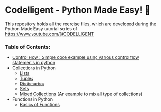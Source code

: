 # Codelligent - Python Made Easy! 🐍

This repository holds all the exercise files, which are developed during the Python Made Easy tutorial series of https://www.youtube.com/@CODELLIGENT

### Table of Contents:

* [Control Flow : Simple code example using various control flow statements in python](https://github.com/kajin88/codelligent_python/blob/fb23a3b7efff7f6f68356f6ef08c75fa9f9f5607/1.%20Control%20Flow/simple_calculator.py)
* Collections in Python
  * [Lists](https://github.com/kajin88/codelligent_python/blob/fb23a3b7efff7f6f68356f6ef08c75fa9f9f5607/2.%20Collections/1.%20lists.py)
  * [Tuples](https://github.com/kajin88/codelligent_python/blob/fb23a3b7efff7f6f68356f6ef08c75fa9f9f5607/2.%20Collections/2.%20tuple.py)
  * [Dictionaries](https://github.com/kajin88/codelligent_python/blob/8fd2338efd44cf4684ebcf059f30f8bc517156e6/2.%20Collections/3.%20dictionary.py)
  * [Sets](https://github.com/kajin88/codelligent_python/blob/1229fd4645fa4c29e1f15efb37c45afb7bfb21a9/2.%20Collections/4.%20set.py)
  * [Mixed Collections](https://github.com/kajin88/codelligent_python/blob/508657a2b2f8a4d6afb5ac4fd231df482fb7c717/2.%20Collections/5.%20mixedCollections.py) (An example to mix all type of collections)
* Functions in Python
  * [Basics of Functions](https://github.com/kajin88/codelligent_python/blob/d6049c62adfb5986324b7fe8830678fa94f6983a/3.%20Functions/functions1.py)
